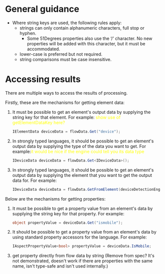 # General guidance

- Where string keys are used, the following rules apply:
  - strings can only contain alphanumeric characters, full stop or hyphen.
    - Some 51Degrees properties also use the ‘/’ character. No new properties will 
      be added with this character, but it must be accommodated. 
  - lower-case is preferred but not required.
  - string comparisons must be case insensitive.

# Accessing results

There are multiple ways to access the results of processing.

Firstly, these are the mechanisms for getting element data:

1. It must be possible to get an element's output data by supplying the string key 
   for that element. For example: <span style="color:yellow">show use of getElementDataKey here?</span>
   ```c#
   IElementData deviceData = flowData.Get("device");
   ```
2. In strongly typed languages, it should be possible to get an element's output 
   data by supplying the type of the data you want to get. For example:<span style="color:yellow">it would be nice if the engine could tell you its data type</span>
   ```c#
   IDeviceData deviceData = flowData.Get<IDeviceData>();
   ```   
3. In strongly typed languages, it should be possible to get an element's output 
   data by supplying the element that you want to get the output data for. 
   For example:
   ```c#
   IDeviceData deviceData = flowData.GetFromElement(deviceDetectionEngine);
   ```   

Below are the mechanisms for getting properties:

1. It must be possible to get a property value from an element's data by 
   supplying the string key for that property. For example:
   ```c#
   object propertyValue = deviceData.Get("ismobile");
   ```
2. It should be possible to get a property value from an element's data
   by using standard property accessors for the language. For example:
   ```c#
   IAspectPropertyValue<bool> propertyValue = deviceData.IsMobile;
   ```
3. get property directly from flow data by string (Remove from spec? It's not demonstrated, 
   doesn't work if there are properties with the same name, isn't type-safe and isn't used 
   internally.)

